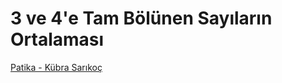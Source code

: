 # 3 ve 4'e Tam  Bölünen Sayıların Ortalaması
[Patika - Kübra Sarıkoç](https://app.patika.dev/kubrasarikoc)
